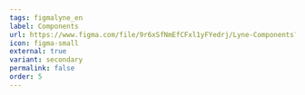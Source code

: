 ```yaml
---
tags: figmalyne_en
label: Components
url: https://www.figma.com/file/9r6xSfNmEfCFxl1yFYedrj/Lyne-Components?t=pwg42Xg69vCDcyng-1
icon: figma-small
external: true
variant: secondary
permalink: false
order: 5
---
```




